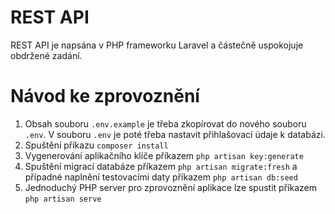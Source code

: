 # REST API
REST API je napsána v PHP frameworku Laravel a částečně uspokojuje obdržené zadání.

# Návod ke zprovoznění
1) Obsah souboru `.env.example` je třeba zkopírovat do nového souboru `.env`. V souboru `.env` je poté třeba nastavit přihlašovací údaje k databázi.
2) Spuštění příkazu `composer install`
3) Vygenerování aplikačního klíče příkazem `php artisan key:generate`
4) Spuštění migrací databáze příkazem `php artisan migrate:fresh` a případné naplnění testovacími daty příkazem `php artisan db:seed`
5) Jednoduchý PHP server pro zprovoznění aplikace lze spustit příkazem `php artisan serve`

